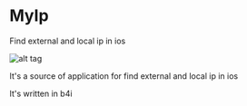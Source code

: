 # MyIp
Find external and local ip in ios

![alt tag](http://up.vbiran.ir/uploads/10552146620316015964_photo_2016-06-18_02-46-05.jpg)


It's a source of application for find external and local ip in ios

It's written in b4i

